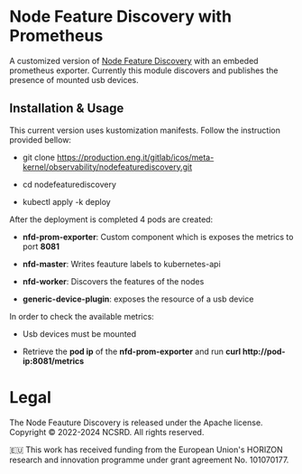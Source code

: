 # Node Feature Discovery with Prometheus

  

A customized version of [Node Feature Discovery](https://kubernetes-sigs.github.io/node-feature-discovery/v0.14/get-started/) with an embeded prometheus exporter. Currently this module discovers and publishes the presence of mounted usb devices.

  
  

## Installation & Usage

This current version uses kustomization manifests. Follow the instruction provided bellow:

  

- git clone https://production.eng.it/gitlab/icos/meta-kernel/observability/nodefeaturediscovery.git

- cd nodefeaturediscovery

- kubectl apply -k deploy

  

After the deployment is completed 4 pods are created:

- **nfd-prom-exporter**: Custom component which is exposes the metrics to port **8081**

- **nfd-master**: Writes feauture labels to kubernetes-api

- **nfd-worker**: Discovers the features of the nodes
- **generic-device-plugin**: exposes the resource of a usb device
  

In order to check the available metrics:

  

- Usb devices must be mounted

- Retrieve the **pod ip** of the **nfd-prom-exporter** and run **curl http://pod-ip:8081/metrics**

# Legal
The Node Feauture Discovery is released under the Apache license.
Copyright © 2022-2024 NCSRD. All rights reserved.

🇪🇺 This work has received funding from the European Union's HORIZON research and innovation programme under grant agreement No. 101070177.


